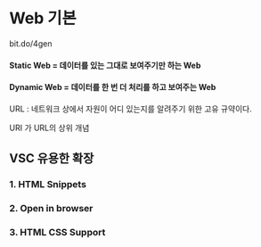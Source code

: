 # Web 기본



 bit.do/4gen 



#### Static Web = 데이터를 있는 그대로 보여주기만 하는 Web



#### Dynamic Web = 데이터를 한 번 더 처리를 하고 보여주는 Web









URL : 네트워크 상에서 자원이 어디 있는지를 알려주기 위한 고유 규약이다.



URI 가 URL의 상위 개념







## VSC 유용한 확장



### 1.  HTML Snippets

### 2.  Open in browser

### 3.  HTML CSS Support



